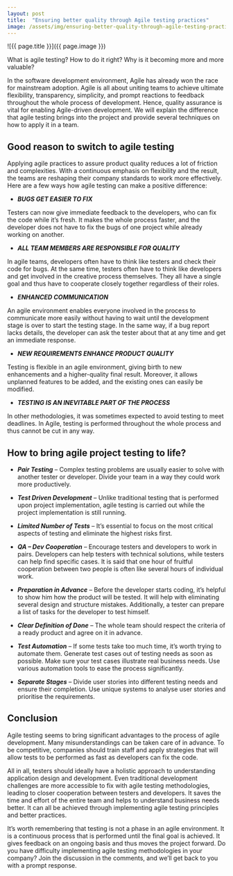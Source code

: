 ```yaml
---
layout: post
title:  "Ensuring better quality through Agile testing practices"
image: /assets/img/ensuring-better-quality-through-agile-testing-practices.jpg
---
```


![{{ page.title }}]({{ page.image }})

What is agile testing? How to do it right? Why is it becoming more and more valuable?

In the software development environment, Agile has already won the race for mainstream adoption. Agile is all about uniting teams to achieve ultimate flexibility, transparency, simplicity, and prompt reactions to feedback throughout the whole process of development. Hence, quality assurance is vital for enabling Agile-driven development. We will explain the difference that agile testing brings into the project and provide several techniques on how to apply it in a team.

## Good reason to switch to agile testing
Applying agile practices to assure product quality reduces a lot of friction and complexities. With a continuous emphasis on flexibility and the result, the teams are reshaping their company standards to work more effectively. Here are a few ways how agile testing can make a positive difference:
 
- ***BUGS GET EASIER TO FIX***

Testers can now give immediate feedback to the developers, who can fix the code while it’s fresh. It makes the whole process faster, and the developer does not have to fix the bugs of one project while already working on another.
 
- ***ALL TEAM MEMBERS ARE RESPONSIBLE FOR QUALITY***

In agile teams, developers often have to think like testers and check their code for bugs. At the same time, testers often have to think like developers and get involved in the creative process themselves. They all have a single goal and thus have to cooperate closely together regardless of their roles.
 
- ***ENHANCED COMMUNICATION***

An agile environment enables everyone involved in the process to communicate more easily without having to wait until the development stage is over to start the testing stage. In the same way, if a bug report lacks details, the developer can ask the tester about that at any time and get an immediate response.
 
- ***NEW REQUIREMENTS ENHANCE PRODUCT QUALITY***

Testing is flexible in an agile environment, giving birth to new enhancements and a higher-quality final result. Moreover, it allows unplanned features to be added, and the existing ones can easily be modified.
 
- ***TESTING IS AN INEVITABLE PART OF THE PROCESS***

In other methodologies, it was sometimes expected to avoid testing to meet deadlines. In Agile, testing is performed throughout the whole process and thus cannot be cut in any way.
 

## How to bring agile project testing to life?

- ***Pair Testing*** – Complex testing problems are usually easier to solve with another tester or developer. Divide your team in a way they could work more productively.
  
- ***Test Driven Development*** – Unlike traditional testing that is performed upon project implementation, agile testing is carried out while the project implementation is still running.
  
- ***Limited Number of Tests*** – It’s essential to focus on the most critical aspects of testing and eliminate the highest risks first.
  
- ***QA – Dev Cooperation*** – Encourage testers and developers to work in pairs. Developers can help testers with technical solutions, while testers can help find specific cases. It is said that one hour of fruitful cooperation between two people is often like several hours of individual work.

- ***Preparation in Advance*** – Before the developer starts coding, it’s helpful to show him how the product will be tested. It will help with eliminating several design and structure mistakes. Additionally, a tester can prepare a list of tasks for the developer to test himself.
  
- ***Clear Definition of Done*** – The whole team should respect the criteria of a ready product and agree on it in advance.
 
- ***Test Automation*** – If some tests take too much time, it’s worth trying to automate them. Generate test cases out of testing needs as soon as possible. Make sure your test cases illustrate real business needs. Use various automation tools to ease the process significantly.
  
- ***Separate Stages*** – Divide user stories into different testing needs and ensure their completion. Use unique systems to analyse user stories and prioritise the requirements.

## Conclusion
Agile testing seems to bring significant advantages to the process of agile development. Many misunderstandings can be taken care of in advance. To be competitive, companies should train staff and apply strategies that will allow tests to be performed as fast as developers can fix the code.

All in all, testers should ideally have a holistic approach to understanding application design and development. Even traditional development challenges are more accessible to fix with agile testing methodologies, leading to closer cooperation between testers and developers. It saves the time and effort of the entire team and helps to understand business needs better. It can all be achieved through implementing agile testing principles and better practices.

It’s worth remembering that testing is not a phase in an agile environment. It is a continuous process that is performed until the final goal is achieved. It gives feedback on an ongoing basis and thus moves the project forward. Do you have difficulty implementing agile testing methodologies in your company? Join the discussion in the comments, and we’ll get back to you with a prompt response.

